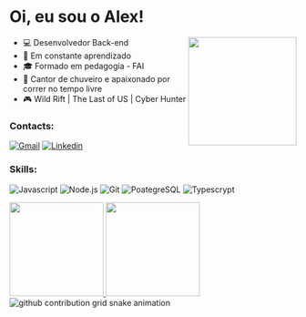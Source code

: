 # Oi, eu sou o Alex! 
<a href="https://github.com/AlexandroCunha">
<img src="https://media.tenor.com/Li7HobCHqa0AAAAi/trial.gif" width="190px" align="right"/>
</a>


- :computer: Desenvolvedor Back-end
- :open_book: Em constante aprendizado
- :mortar_board: Formado em pedagogia - FAI
- :shower: Cantor de chuveiro e apaixonado por correr no tempo livre
- :video_game: Wild Rift | The Last of US | Cyber Hunter


### Contacts:

[![Gmail](https://img.shields.io/badge/-Gmail-c14438?style=flat&logo=Gmail&logoColor=white)](mailto:alexandrocunha4@gmail.com)
[![Linkedin](https://img.shields.io/badge/LinkedIn-0077B5?style=flat&logo=linkedin&logoColor=white)](https://www.linkedin.com/in/alexandrocunha/)
<!--[![Discord](https://img.shields.io/badge/Discord-7289DA?style=flat&logo=discord&logoColor=white)](https://discord.com/channels/@me/625488141679198268)-->


### Skills:

![Javascript](https://img.shields.io/badge/JavaScript-F7DF1E?style=flat&logo=javascript&logoColor=white)
![Node.js](https://img.shields.io/badge/Node.js-43853D?style=flat&logo=node.js&logoColor=white)
![Git](https://img.shields.io/badge/GIT-E44C30?style=flat&logo=git&logoColor=white)
![PoategreSQL](https://img.shields.io/badge/PostgreSQL-316192?style=flat&logo=postgreSQL&logoColor=white)
![Typescrypt](https://img.shields.io/badge/TypeScript-007ACC?style=flat&logo=typescript&logoColor=white)

<div>
  <a href="https://github.com/AlexandroCunha">
    <img height="165em" style="display: inline-block;" src="https://github-readme-stats.vercel.app/api?username=AlexandroCunha&show_icons=true&theme=default#gh-light-mode-only" />
  </a>
  <a href="https://github.com/AlexandroCunha">
    <img height="165em" style="display: inline-block;" src="https://github-readme-stats.vercel.app/api/top-langs/?username=AlexandroCunha&layout=compact&langs_count=7&theme=default#gh-light-mode-only" />
  </a>
</div>

  <picture>
  <source
    media="(prefers-color-scheme: dark)"
    srcset="https://raw.githubusercontent.com/AlexandroCunha/AlexandroCunha/output/github-contribution-grid-snake-dark.svg"
  />
  <source
    media="(prefers-color-scheme: light)"
    srcset="https://raw.githubusercontent.com/AlexandroCunha/AlexandroCunha/output/github-contribution-grid-snake.svg"
  />
  <img
    alt="github contribution grid snake animation"
    src="https://raw.githubusercontent.com/AlexandroCunha/AlexandroCunha/output/github-contribution-grid-snake.svg"
  />
</picture>
  

